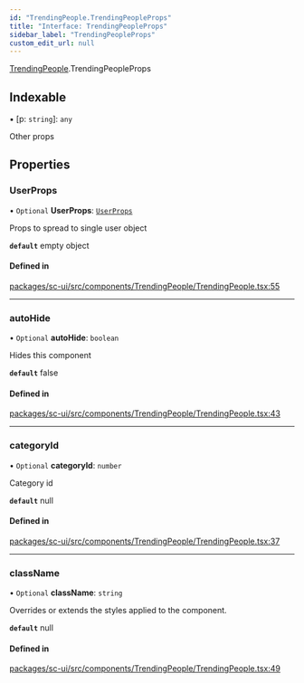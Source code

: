 ```yaml
---
id: "TrendingPeople.TrendingPeopleProps"
title: "Interface: TrendingPeopleProps"
sidebar_label: "TrendingPeopleProps"
custom_edit_url: null
---
```


[TrendingPeople](../modules/TrendingPeople.md).TrendingPeopleProps

## Indexable

▪ [p: `string`]: `any`

Other props

## Properties

### UserProps

• `Optional` **UserProps**: [`UserProps`](User.UserProps.md)

Props to spread to single user object

**`default`** empty object

#### Defined in

[packages/sc-ui/src/components/TrendingPeople/TrendingPeople.tsx:55](https://github.com/selfcommunity/community-ui/blob/de7e3c8/packages/sc-ui/src/components/TrendingPeople/TrendingPeople.tsx#L55)

___

### autoHide

• `Optional` **autoHide**: `boolean`

Hides this component

**`default`** false

#### Defined in

[packages/sc-ui/src/components/TrendingPeople/TrendingPeople.tsx:43](https://github.com/selfcommunity/community-ui/blob/de7e3c8/packages/sc-ui/src/components/TrendingPeople/TrendingPeople.tsx#L43)

___

### categoryId

• `Optional` **categoryId**: `number`

Category id

**`default`** null

#### Defined in

[packages/sc-ui/src/components/TrendingPeople/TrendingPeople.tsx:37](https://github.com/selfcommunity/community-ui/blob/de7e3c8/packages/sc-ui/src/components/TrendingPeople/TrendingPeople.tsx#L37)

___

### className

• `Optional` **className**: `string`

Overrides or extends the styles applied to the component.

**`default`** null

#### Defined in

[packages/sc-ui/src/components/TrendingPeople/TrendingPeople.tsx:49](https://github.com/selfcommunity/community-ui/blob/de7e3c8/packages/sc-ui/src/components/TrendingPeople/TrendingPeople.tsx#L49)
